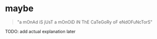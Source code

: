 # maybe

> "a mOnAd iS jUsT a mOnOiD iN ThE CaTeGoRy oF eNdOFuNcTorS"

TODO: add actual explanation later
